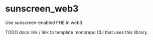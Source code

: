 # sunscreen_web3

Use sunscreen-enabled FHE in web3.

TODO docs link / link to template monorepo CLI that uses this library.
